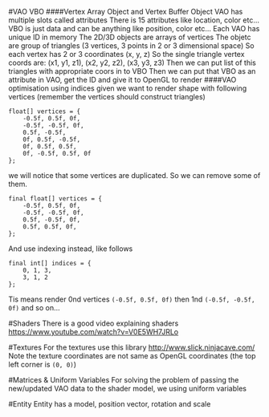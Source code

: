 #VAO VBO
####Vertex Array Object and Vertex Buffer Object
VAO has multiple slots called attributes
There is 15 attributes like location, color etc...
VBO is just data and can be anything like position, color etc...
Each VAO has unique ID in memory
The 2D/3D objects are arrays of vertices
The objetc are group of triangles (3 vertices, 3 points in 2 or 3 dimensional space)
So each vertex has 2 or 3 coordinates (x, y, z)
So the single triangle vertex coords are:
(x1, y1, z1), (x2, y2, z2), (x3, y3, z3)
Then we can put list of this triangles with appropriate coors in to VBO
Then we can put that VBO as an attribute in VAO, get the ID and give it to OpenGL to render
####VAO optimisation using indices
given we want to render shape with following vertices (remember the vertices should construct triangles)

~~~
float[] vertices = { 
    -0.5f, 0.5f, 0f, 
    -0.5f, -0.5f, 0f, 
    0.5f, -0.5f, 
    0f, 0.5f, -0.5f, 
    0f, 0.5f, 0.5f, 
    0f, -0.5f, 0.5f, 0f
};
~~~

we will notice that some vertices are duplicated.
So we can remove some of them.
~~~
final float[] vertices = {
    -0.5f, 0.5f, 0f,
    -0.5f, -0.5f, 0f,
    0.5f, -0.5f, 0f,
    0.5f, 0.5f, 0f,
};
~~~
And use indexing instead, like follows
~~~
final int[] indices = {
    0, 1, 3,
    3, 1, 2
};
~~~
Tis means render 0nd vertices `(-0.5f, 0.5f, 0f)` then 1nd `(-0.5f, -0.5f, 0f)` and so on...

#Shaders
There is a good video explaining shaders https://www.youtube.com/watch?v=V0E5WH7JRLo

#Textures
For the textures use this library http://www.slick.ninjacave.com/
Note the texture coordinates are not same as OpenGL coordinates (the top left corner is `(0, 0)`)

#Matrices & Uniform Variables
For solving the problem of passing the new/updated VAO data to the shader model, we using uniform variables

#Entity
Entity has a model, position vector, rotation and scale